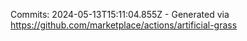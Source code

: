 Commits: 2024-05-13T15:11:04.855Z - Generated via https://github.com/marketplace/actions/artificial-grass
<br>
